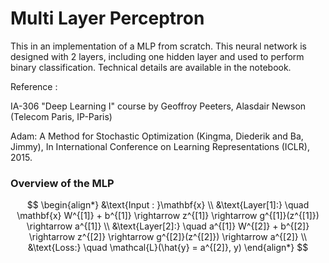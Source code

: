 # Multi Layer Perceptron

This in an implementation of a MLP from scratch. This neural network is designed with 2 layers, including one hidden layer and used to perform binary classification. Technical details are available in the notebook. 

Reference : 

IA-306 "Deep Learning I" course by Geoffroy Peeters, Alasdair Newson (Telecom Paris, IP-Paris)

Adam: A Method for Stochastic Optimization (Kingma, Diederik and Ba, Jimmy), In International Conference on Learning Representations (ICLR), 2015.



### Overview of the MLP
$$ 
\begin{align*}
&\text{Input : }\mathbf{x}  \\
&\text{Layer[1]:} \quad \mathbf{x} W^{[1]} + b^{[1]} \rightarrow z^{[1]} \rightarrow g^{[1]}(z^{[1]}) \rightarrow a^{[1]} \\
&\text{Layer[2]:} \quad a^{[1]} W^{[2]} + b^{[2]} \rightarrow z^{[2]} \rightarrow g^{[2]}(z^{[2]}) \rightarrow a^{[2]} \\
&\text{Loss:} \quad \mathcal{L}(\hat{y} = a^{[2]}, y)
\end{align*}
$$ 






